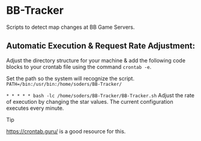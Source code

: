 # BB-Tracker
Scripts to detect map changes at BB Game Servers.

## Automatic Execution & Request Rate Adjustment:
Adjust the directory structure for your machine & add the following code blocks to your crontab file using the command ```crontab -e```.

Set the path so the system will recognize the script.
 ```PATH=/bin:/usr/bin:/home/soders/BB-Tracker/```


```* * * * * bash -lc /home/soders/BB-Tracker/BB-Tracker.sh```
Adjust the rate of execution by changing the star values. The current configuration executes every minute.

> [!TIP]
> https://crontab.guru/ is a good resource for this.
